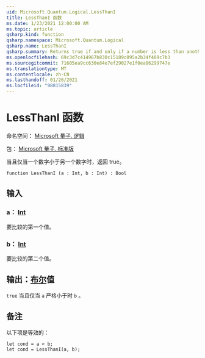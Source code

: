 ```yaml
---
uid: Microsoft.Quantum.Logical.LessThanI
title: LessThanI 函数
ms.date: 1/23/2021 12:00:00 AM
ms.topic: article
qsharp.kind: function
qsharp.namespace: Microsoft.Quantum.Logical
qsharp.name: LessThanI
qsharp.summary: Returns true if and only if a number is less than another number.
ms.openlocfilehash: 69c3d7c414967b830c15189c895a2b34f409c7b3
ms.sourcegitcommit: 71605ea9cc630e84e7ef29027e1f0ea06299747e
ms.translationtype: MT
ms.contentlocale: zh-CN
ms.lasthandoff: 01/26/2021
ms.locfileid: "98815839"
---
```

# <a name="lessthani-function"></a>LessThanI 函数

命名空间： [Microsoft 量子. 逻辑](xref:Microsoft.Quantum.Logical)

包： [Microsoft 量子. 标准版](https://nuget.org/packages/Microsoft.Quantum.Standard)


当且仅当一个数字小于另一个数字时，返回 true。

```qsharp
function LessThanI (a : Int, b : Int) : Bool
```


## <a name="input"></a>输入

### <a name="a--int"></a>a： [Int](xref:microsoft.quantum.lang-ref.int)

要比较的第一个值。


### <a name="b--int"></a>b： [Int](xref:microsoft.quantum.lang-ref.int)

要比较的第二个值。



## <a name="output--bool"></a>输出：[布尔](xref:microsoft.quantum.lang-ref.bool)值

`true` 当且仅当 `a` 严格小于时 `b` 。

## <a name="remarks"></a>备注

以下项是等效的：

```qsharp
let cond = a < b;
let cond = LessThanI(a, b);
```